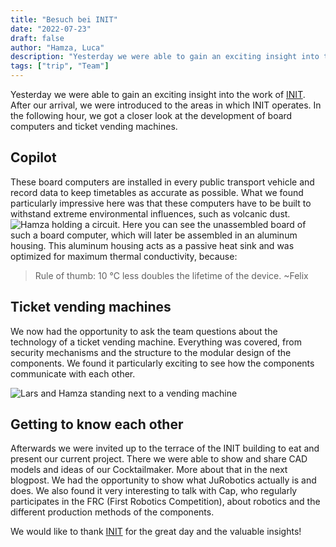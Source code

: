 ```yaml
---
title: "Besuch bei INIT"
date: "2022-07-23"
draft: false
author: "Hamza, Luca"
description: "Yesterday we were able to gain an exciting insight into the work of [INIT](https://www.initse.com/dede/home/)[...]"
tags: ["trip", "Team"]
--- 
```


Yesterday we were able to gain an exciting insight into the work of [INIT](https://www.initse.com/dede/home/). After our arrival, we were introduced to the areas in which INIT operates. In the following hour, we got a closer look at the development of board computers and ticket vending machines.

## Copilot

These board computers are installed in every public transport vehicle and record data to keep timetables as accurate as possible. What we found particularly impressive here was that these computers have to be built to withstand extreme environmental influences, such as volcanic dust.
![Hamza holding a circuit.](images/holding-a-platin.png)
Here you can see the unassembled board of such a board computer, which will later be assembled in an aluminum housing. This aluminum housing acts as a passive heat sink and was optimized for maximum thermal conductivity, because:

> Rule of thumb: 10 °C less doubles the lifetime of the device. ~Felix

## Ticket vending machines

We now had the opportunity to ask the team questions about the technology of a ticket vending machine. Everything was covered, from security mechanisms and the structure to the modular design of the components. We found it particularly exciting to see how the components communicate with each other.


![Lars and Hamza standing next to a vending machine](images/ticket-machine.png)

## Getting to know each other

Afterwards we were invited up to the terrace of the INIT building to eat and present our current project. There we were able to show and share CAD models and ideas of our Cocktailmaker. More about that in the next blogpost. We had the opportunity to show what JuRobotics actually is and does. We also found it very interesting to talk with Cap, who regularly participates in the FRC (First Robotics Competition), about robotics and the different production methods of the components.

We would like to thank [INIT](https://www.initse.com/dede/home/) for the great day and the valuable insights! 